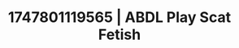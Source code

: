 ---
categories:
- 3D animation
- Consent-based play
- Hentai
- Heat of the moment
- Modesty
image: /assets/images/1747801119565.jpg
layout: post
seo:
  description: Featured content with high-quality ABDL Play, Scat Fetish. HD images
    available.
  keywords: ABDL Play, Scat Fetish
  og_image: /assets/images/1747801119565.jpg
  schema_type: VisualArtwork
tags:
- '#1747801119565'
- Scat Fetish
- ABDL Play
title: 1747801119565 | ABDL Play Scat Fetish
---